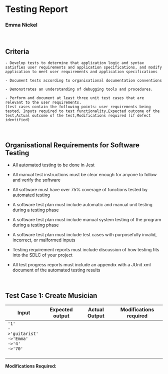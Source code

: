 # Testing Report

### Emma Nickel

<br>

## Criteria

    - Develop tests to determine that application logic and syntax satisfies user requirements and application specifications, and modify application to meet user requirements and application specifications

    - Document tests according to organisational documentation conventions

    - Demonstrates an understanding of debugging tools and procedures.

    - Perform and document at least three unit test cases that are relevant to the user requirements.
    (test cases contain the following points: user requirements being tested, Inputs required to test functionality,Expected outcome of the test,Actual outcome of the test,Modifications required (if defect identified)

<br>

## Organisational Requirements for Software Testing
- All automated testing to be done in Jest

- All manual test instructions must be clear enough for anyone to follow and verify the software

- All software must have over 75% coverage of functions tested by automated testing

- A software test plan must include automatic and manual unit testing during a testing phase

- A software test plan must include manual system testing of the program during a testing phase

- A software test plan must include test cases with purposefully invalid, incorrect, or malformed inputs

- Testing requirement reports must include discussion of how testing fits into the SDLC of your project

- All test progress reports must include an appendix with a JUnit xml document of the automated testing results

<br>

## Test Case 1: Create Musician

| Input | Expected output | Actual Output | Modifications required |
|---|---|---|---|
| `'1'` <br> `->'guitarist'` <br> `->'Emma'` <br> `->'4'` <br> `->'70'` <br> | | | |
| | | | |
| | | | |
| | | | |

**Modifications Required:**